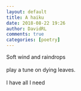 ```yaml
---  
layout: default  
title: A haiku  
date: 2018-08-22 19:26  
author: DavidRL  
comments: true  
categories: [poetry]  
---  
```


Soft wind and raindrops<br />  
play a tune on dying leaves.<br />  
I have all I need  
